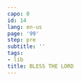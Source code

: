 ```yaml
---
capo: 0
id: 14
lang: en-us
page: '99'
step: pre
subtitle: ''
tags:
- lib
title: BLESS THE LORD
---
```

